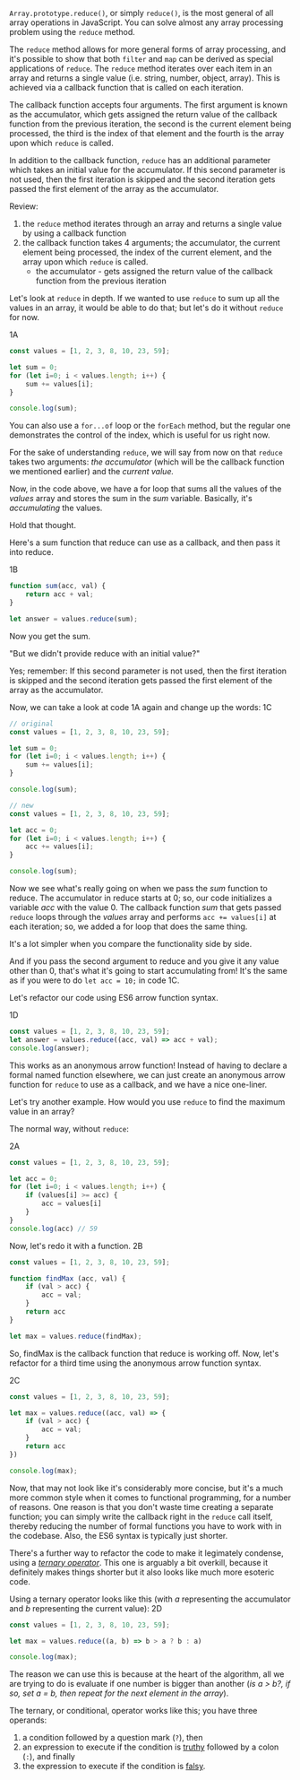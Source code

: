 `Array.prototype.reduce()`, or simply `reduce()`, is the most general of all array operations in JavaScript. You can solve almost any array processing problem using the `reduce` method.

The `reduce` method allows for more general forms of array processing, and it's possible to show that both `filter` and `map` can be derived as special applications of `reduce`. The `reduce` method iterates over each item in an array and returns a single value (i.e. string, number, object, array). This is achieved via a callback function that is called on each iteration.

The callback function accepts four arguments. The first argument is known as the accumulator, which gets assigned the return value of the callback function from the previous iteration, the second is the current element being processed, the third is the index of that element and the fourth is the array upon which `reduce` is called.

In addition to the callback function, `reduce` has an additional parameter which takes an initial value for the accumulator. If this second parameter is not used, then the first iteration is skipped and the second iteration gets passed the first element of the array as the accumulator.

Review:
1. the `reduce` method iterates through an array and returns a single value by using a callback function
2. the callback function takes 4 arguments; the accumulator, the current element being processed, the index of the current element, and the array upon which `reduce` is called.
	- the accumulator - gets assigned the return value of the callback function from the previous iteration
	
Let's look at `reduce` in depth. If we wanted to use `reduce` to sum up all the values in an array, it would be able to do that; but let's do it without `reduce` for now.

1A
```js
const values = [1, 2, 3, 8, 10, 23, 59];

let sum = 0;
for (let i=0; i < values.length; i++) {
	sum += values[i];
}

console.log(sum);
```

You can also use a `for...of` loop or the `forEach` method, but the regular one demonstrates the control of the index, which is useful for us right now.

For the sake of understanding `reduce`, we will say from now on that `reduce` takes two arguments:  *the accumulator* (which will be the callback function we mentioned earlier) and the *current value.* 

Now, in the code above, we have a for loop that sums all the values of the *values* array and stores the sum in the *sum* variable. Basically, it's *accumulating* the values. 

Hold that thought.

Here's a sum function that reduce can use as a callback, and then pass it into reduce.

1B
```js
function sum(acc, val) {
	return acc + val;
}

let answer = values.reduce(sum);
```

Now you get the sum.  

"But we didn't provide reduce with an initial value?" 

Yes; remember: If this second parameter is not used, then the first iteration is skipped and the second iteration gets passed the first element of the array as the accumulator.

Now, we can take a look at code 1A again and change up the words:
1C
```js
// original
const values = [1, 2, 3, 8, 10, 23, 59];

let sum = 0;
for (let i=0; i < values.length; i++) {
	sum += values[i];
}

console.log(sum);

// new
const values = [1, 2, 3, 8, 10, 23, 59];

let acc = 0;
for (let i=0; i < values.length; i++) {
	acc += values[i];
}

console.log(sum);
```

Now we see what's really going on when we pass the *sum* function to reduce. The accumulator in reduce starts at 0; so, our code initializes a variable *acc* with the value 0. The callback function *sum* that gets passed `reduce` loops through the *values* array and performs `acc += values[i]` at each iteration; so, we added a for loop that does the same thing. 

It's a lot simpler when you compare the functionality side by side.

And if you pass the second argument to reduce and you give it any value other than 0, that's what it's going to start accumulating from! It's the same as if you were to do `let acc = 10;` in code 1C.

Let's refactor our code using ES6 arrow function syntax.

1D
```js
const values = [1, 2, 3, 8, 10, 23, 59];
let answer = values.reduce((acc, val) => acc + val);
console.log(answer);
```

This works as an anonymous arrow function! Instead of having to declare a formal named function elsewhere, we can just create an anonymous arrow function for `reduce` to use as a callback, and we have a nice one-liner.

Let's try another example. How would you use `reduce` to find the maximum value in an array?

The normal way, without `reduce`:

2A
```js
const values = [1, 2, 3, 8, 10, 23, 59];

let acc = 0;
for (let i=0; i < values.length; i++) {
	if (values[i] >= acc) {
		acc = values[i]
	}
}
console.log(acc) // 59
```

Now, let's redo it with a function.
2B 
```js
const values = [1, 2, 3, 8, 10, 23, 59];

function findMax (acc, val) {
	if (val > acc) {
		acc = val;
	}
	return acc
}

let max = values.reduce(findMax);
```

So, findMax is the callback function that reduce is working off. Now, let's refactor for a third time using the anonymous arrow function syntax.

2C 
```js
const values = [1, 2, 3, 8, 10, 23, 59];

let max = values.reduce((acc, val) => {
	if (val > acc) {
		acc = val;
	}
	return acc
})

console.log(max);
```

Now, that may not look like it's considerably more concise, but it's a much more common style when it comes to functional programming, for a number of reasons. One reason is that you don't waste time creating a separate function; you can simply write the callback right in the `reduce` call itself, thereby reducing the number of formal functions you have to work with in the codebase. Also, the ES6 syntax is typically just shorter. 

There's a further way to refactor the code to make it legimately condense, using a [*ternary operator*](https://developer.mozilla.org/en-US/docs/Web/JavaScript/Reference/Operators/Conditional_Operator). This one is arguably a bit overkill, because it definitely makes things shorter but it also looks like much more esoteric code.

Using a ternary operator looks like this (with *a* representing the accumulator and *b* representing the current value):
2D
```js
const values = [1, 2, 3, 8, 10, 23, 59];

let max = values.reduce((a, b) => b > a ? b : a)

console.log(max);
```

The reason we can use this is because at the heart of the algorithm, all we are trying to do is evaluate if one number is bigger than another (*is a > b?, if so, set a = b, then repeat for the next element in the array*). 

The ternary, or conditional, operator works like this; you have three operands:
1. a condition followed by a question mark (`?`), then
2. an expression to execute if the condition is [truthy](https://developer.mozilla.org/en-US/docs/Glossary/truthy) followed by a colon (`:`), and finally 
3. the expression to execute if the condition is [falsy](https://developer.mozilla.org/en-US/docs/Glossary/falsy).